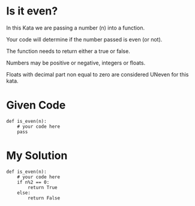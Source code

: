 # Is it even?

In this Kata we are passing a number (n) into a function.

Your code will determine if the number passed is even (or not).

The function needs to return either a true or false.

Numbers may be positive or negative, integers or floats.

Floats with decimal part non equal to zero are considered UNeven for this kata.

# Given Code

```{python}
def is_even(n): 
    # your code here
    pass
```

# My Solution

```{python}
def is_even(n): 
    # your code here
    if n%2 == 0:
        return True
    else:
        return False
```
